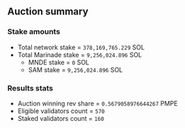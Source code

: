 ## Auction summary

### Stake amounts
- Total network stake = `378,169,765.229` SOL
- Total Marinade stake = `9,256,024.896` SOL
  - MNDE stake = `0` SOL
  - SAM stake = `9,256,024.896` SOL

### Results stats
- Auction winning rev share = `0.5679058976644267` PMPE
- Eligible validators count = `570`
- Staked validators count = `160`
